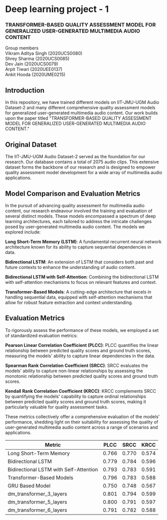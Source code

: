 # Deep learning project - 1 
### TRANSFORMER-BASED QUALITY ASSESSMENT MODEL FOR GENERALIZED USER-GENERATED MULTIMEDIA AUDIO CONTENT

Group members<br />
Vikram Aditya Singh (2020UCS0080)<br />
Shrey Sharma (2020UCS0085)<br />
Dev Jain (2020UCS0079)<br />
Arpit Tiwari (2020UEE0137)<br />
Ankit Hooda (2020UME0215)<br />



## Introduction

In this repository, we have trained different models on IIT-JMU-UGM Audio Dataset-2 and many different comprehensive quality assessment models for generalized user-generated multimedia audio content. Our work builds upon the paper titled "TRANSFORMER-BASED QUALITY ASSESSMENT MODEL FOR GENERALIZED USER-GENERATED MULTIMEDIA AUDIO CONTENT."

## Original Dataset

The IIT-JMU-UGM Audio Dataset-2 served as the foundation for our research. Our database contains a total of 2075 audio clips. This extensive dataset forms the backbone of our research and is designed to empower quality assessment model development for a wide array of multimedia audio applications.

## Model Comparison and Evaluation Metrics

In the pursuit of advancing quality assessment for multimedia audio content, our research endeavour involved the training and evaluation of several distinct models. These models encompassed a spectrum of deep learning architectures, each tailored to address the intricate challenges posed by user-generated multimedia audio content. The models we explored include:

**Long Short-Term Memory (LSTM)**: A fundamental recurrent neural network architecture known for its ability to capture sequential dependencies in data.

**Bidirectional LSTM**: An extension of LSTM that considers both past and future contexts to enhance the understanding of audio content.

**Bidirectional LSTM with Self-Attention**: Combining the bidirectional LSTM with self-attention mechanisms to focus on relevant features and context.

**Transformer-Based Models**: A cutting-edge architecture that excels in handling sequential data, equipped with self-attention mechanisms that allow for robust feature extraction and context understanding.

## Evaluation Metrics

To rigorously assess the performance of these models, we employed a set of standardized evaluation metrics:

**Pearson Linear Correlation Coefficient (PLCC)**: PLCC quantifies the linear relationship between predicted quality scores and ground truth scores, measuring the models' ability to capture linear dependencies in the data.

**Spearman Rank Correlation Coefficient (SRCC)**: SRCC evaluates the models' ability to capture non-linear relationships by assessing the monotonic relationship between predicted quality scores and ground truth scores.

**Kendall Rank Correlation Coefficient (KRCC)**: KRCC complements SRCC by quantifying the models' capability to capture ordinal relationships between predicted quality scores and ground truth scores, making it particularly valuable for quality assessment tasks.

These metrics collectively offer a comprehensive evaluation of the models' performance, shedding light on their suitability for assessing the quality of user-generated multimedia audio content across a range of scenarios and applications.


| Metric | PLCC | SRCC | KRCC |
|----------|----------|----------|----------|
| Long Short-Term Memory | 0.766 | 0.770 | 0.574 |
| Bidirectional LSTM | 0.779 | 0.784 | 0.596 |
| Bidirectional LSTM with Self-Attention | 0.793 | 0.783 | 0.591 |
| Transformer-Based Models | 0.796 | 0.783 | 0.588 |
| GRU Based Model | 0.750 | 0.748 | 0.567 |
| dm_transformer_3_layers | 0.801 | 0.794 | 0.599 |
| dm_transformer_5_layers | 0.800 | 0.791 | 0.597 |
| dm_transformer_6_layers | 0.791 | 0.782 | 0.588 |


